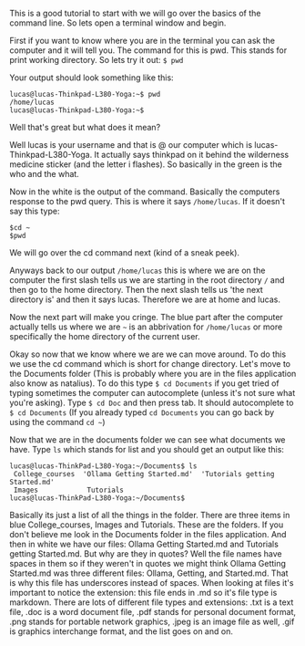 This is a good tutorial to start with we will go over the basics of the command line. So lets open a terminal window and begin.

First if you want to know where you are in the terminal you can ask the computer and it will tell you. The command for this is pwd. This stands for print working directory. So lets try it out:
```$ pwd```

Your output should look something like this: 
```
lucas@lucas-Thinkpad-L380-Yoga:~$ pwd
/home/lucas
lucas@lucas-Thinkpad-L380-Yoga:~$
```

Well that's great but what does it mean?

Well lucas is your username and that is @ our computer which is lucas-Thinkpad-L380-Yoga. It actually says thinkpad on it behind the wilderness medicine sticker (and the letter i flashes). So basically in the green is the who and the what.

Now in the white is the output of the command. Basically the computers response to the pwd query. This is where it says `/home/lucas`. If it doesn't say this type:
```
$cd ~
$pwd
```
We will go over the cd command next (kind of a sneak peek).

Anyways back to our output `/home/lucas` this is where we are on the computer the first slash tells us we are starting in the root directory `/` and then go to the home directory. Then the next slash tells us 'the next directory is' and then it says lucas. Therefore we are at home and lucas.

Now the next part will make you cringe. The blue part after the computer actually tells us where we are `~` is an abbrivation for `/home/lucas` or more specifically the home directory of the current user.

Okay so now that we know where we are we can move around. To do this we use the cd command which is short for change directory. Let's move to the Documents folder (This is probably where you are in the files application also know as natalius). To do this type `$ cd Documents` if you get tried of typing sometimes the computer can autocomplete (unless it's not sure what you're asking). Type `$ cd Doc` and then press tab. It should autocomplete to `$ cd Documents` (If you already typed `cd Documents` you can go back by using the command `cd ~`)

Now that we are in the documents folder we can see what documents we have. Type `ls` which stands for list and you should get an output like this:
``` 
lucas@lucas-ThinkPad-L380-Yoga:~/Documents$ ls
 College_courses  'Ollama Getting Started.md'  'Tutorials getting Started.md'
 Images            Tutorials
lucas@lucas-ThinkPad-L380-Yoga:~/Documents$ 
```

Basically its just a list of all the things in the folder. There are three items in blue College_courses, Images and Tutorials. These are the folders. If you don't believe me look in the Documents folder in the files application. And then in white we have our files: Ollama Getting Started.md and Tutorials getting Started.md. But why are they in quotes? Well the file names have spaces in them so if they weren't in quotes we might think Ollama Getting Started.md was three different files: Ollama, Getting, and Started.md. That is why this file has underscores instead of spaces. When looking at files it's important to notice the extension: this file ends in .md so it's file type is markdown. There are lots of different file types and extensions: .txt is a text file, .doc is a word document file, .pdf stands for personal document format, .png stands for portable network graphics, .jpeg is an image file as well, .gif is graphics interchange format, and the list goes on and on.